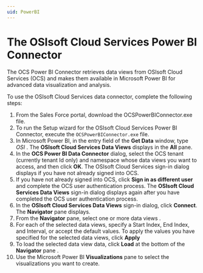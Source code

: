 ```yaml
---
uid: PowerBI
---
```


# The OSIsoft Cloud Services Power BI Connector

The OCS Power BI Connector retrieves data views from OSIsoft Cloud Services (OCS) and makes them available in Microsoft Power BI for advanced data visualization and analysis.

To use the OSIsoft Cloud Services data connector, complete the following steps:

1.	From the Sales Force portal, download the OCSPowerBIConnector.exe file.
2.	To run the Setup wizard for the OSIsoft Cloud Services Power BI Connector, execute the `OCSPowerBIConnector.exe` file.
3.	In Microsoft Power BI, in the entry field of the **Get Data** window, type *OSI* . The **OSIsoft Cloud Services Data Views** displays in the **All** pane.
4.	In the **OCS Power BI Data Connector** dialog, select the OCS tenant (currently tenant Id only) and namespace whose data views you want to access, and then click **OK**. The OSIsoft Cloud Services sign-in dialog displays if you have not already signed into OCS.
5.	If you have not already signed into OCS, click **Sign in as different user** and complete the OCS user authentication process. The **OSIsoft Cloud Services Data Views** sign-in dialog displays again after you have completed the OCS user authentication process.
6.	In the **OSIsoft Cloud Services Data Views** sign-in dialog, click **Connect**. The **Navigator** pane displays.
7.	From the **Navigator** pane, select one or more data views .
8.	For each of the selected data views, specify a Start Index, End Index, and Interval, or accept the default values. To apply the values you have specified for the selected data views, click **Apply** 
9.	To load the selected data view data, click **Load** at the bottom of the **Navigator** pane .
10.	Use the Microsoft Power BI **Visualizations** pane to select the visualizations you want to create.
